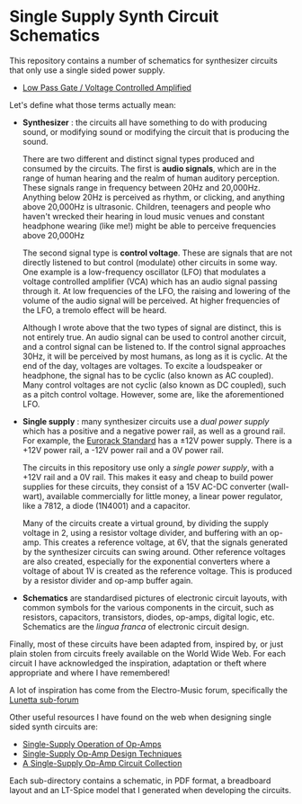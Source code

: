 Single Supply Synth Circuit Schematics
======================================
This repository contains a number of schematics for synthesizer circuits that
only use a single sided power supply.

* [Low Pass Gate / Voltage Controlled Amplified](./LPG_VCA/LPG_VCA.md)

Let's define what those terms actually mean:

* **Synthesizer** : the circuits all have something to do with producing sound,
or modifying sound or modifying the circuit that is producing the sound.

  There are two different and distinct signal types produced and consumed by the
  circuits.  The first is **audio signals**, which are in the range of human
  hearing and the realm of human auditory perception.  These signals range in
  frequency between 20Hz and 20,000Hz.  Anything below 20Hz is perceived as
  rhythm, or clicking, and anything above 20,000Hz is ultrasonic.  Children,
  teenagers and people who haven't wrecked their hearing in loud music venues
  and constant headphone wearing (like me!) might be able to perceive frequencies
  above 20,000Hz

  The second signal type is **control voltage**.  These are signals that are not
  directly listened to but control (modulate) other circuits in some way.  One
  example is a low-frequency oscillator (LFO) that modulates a voltage controlled
  amplifier (VCA) which has an audio signal passing through it.  At low
  frequencies of the LFO, the raising and lowering of the volume of the audio
  signal will be perceived.  At higher frequencies of the LFO, a tremolo effect
  will be heard.

  Although I wrote above that the two types of signal are distinct, this is not
  entirely true.  An audio signal can be used to control another circuit, and a
  control signal can be listened to.  If the control signal approaches 30Hz, it
  will be perceived by most humans, as long as it is cyclic.  At the end of the
  day, voltages are voltages.  To excite a loudspeaker or headphone, the signal
  has to be cyclic (also known as AC coupled).  Many control voltages are not
  cyclic (also known as DC coupled), such as a pitch control voltage.  However,
  some are, like the aforementioned LFO.

* **Single supply** : many synthesizer circuits use a *dual power supply*
which has a positive and a negative power rail, as well as a ground rail.  For
example, the [Eurorack Standard](http://www.doepfer.de/a100_man/a100m_e.htm) has
a ±12V power supply.  There is a +12V power rail, a -12V power rail and a 0V
power rail.

  The circuits in this repository use only a *single power supply*, with a +12V
  rail and a 0V rail.  This makes it easy and cheap to build power supplies for
  these circuits, they consist of a 15V AC-DC converter (wall-wart), available
  commercially for little money, a linear power regulator, like a 7812, a diode
  (1N4001) and a capacitor.

  Many of the circuits create a virtual ground, by dividing the supply voltage
  in 2, using a resistor voltage divider, and buffering with an op-amp.  This
  creates a reference voltage, at 6V, that the signals generated by the
  synthesizer circuits can swing around.  Other reference voltages are also
  created, especially for the exponential converters where a voltage of about
  1V is created as the reference voltage.  This is produced by a resistor divider
  and op-amp buffer again.

* **Schematics** are standardised pictures of electronic circuit layouts, with
common symbols for the various components in the circuit, such as resistors,
capacitors, transistors, diodes, op-amps, digital logic, etc.  Schematics are
the *lingua franca* of electronic circuit design.

Finally, most of these circuits have been adapted from, inspired by, or just
plain stolen from circuits freely available on the World Wide Web.  For each
circuit I have acknowledged the inspiration, adaptation or theft where
appropriate and where I have remembered!

A lot of inspiration has come from the Electro-Music forum, specifically the
[Lunetta sub-forum](https://electro-music.com/forum/forum-160.html)

Other useful resources I have found on the web when designing single sided
synth circuits are:

* [Single-Supply Operation of Op-Amps](https://www.ti.com/lit/an/sboa059/sboa059.pdf)
* [Single-Supply Op-Amp Design Techniques](https://www.ti.com/lit/an/sloa030a/sloa030a.pdf)
* [A Single-Supply Op-Amp Circuit Collection](https://mil.ufl.edu/4924/docs/TI_SingleSupply_OpAmp.pdf)

Each sub-directory contains a schematic, in PDF format, a breadboard layout and
an LT-Spice model that I generated when developing the circuits.
